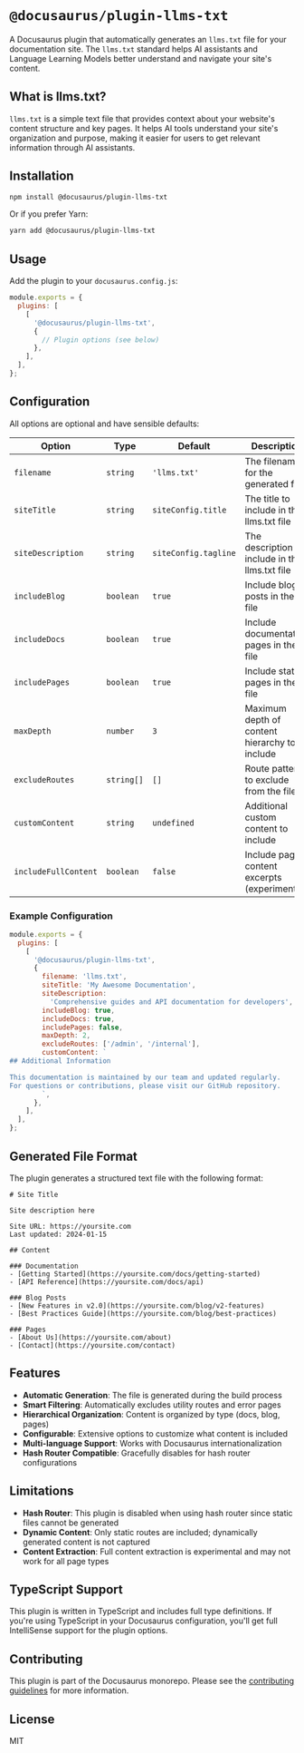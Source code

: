 # `@docusaurus/plugin-llms-txt`

A Docusaurus plugin that automatically generates an `llms.txt` file for your documentation site. The `llms.txt` standard helps AI assistants and Language Learning Models better understand and navigate your site's content.

## What is llms.txt?

`llms.txt` is a simple text file that provides context about your website's content structure and key pages. It helps AI tools understand your site's organization and purpose, making it easier for users to get relevant information through AI assistants.

## Installation

```bash
npm install @docusaurus/plugin-llms-txt
```

Or if you prefer Yarn:

```bash
yarn add @docusaurus/plugin-llms-txt
```

## Usage

Add the plugin to your `docusaurus.config.js`:

```js
module.exports = {
  plugins: [
    [
      '@docusaurus/plugin-llms-txt',
      {
        // Plugin options (see below)
      },
    ],
  ],
};
```

## Configuration

All options are optional and have sensible defaults:

| Option | Type | Default | Description |
| --- | --- | --- | --- |
| `filename` | `string` | `'llms.txt'` | The filename for the generated file |
| `siteTitle` | `string` | `siteConfig.title` | The title to include in the llms.txt file |
| `siteDescription` | `string` | `siteConfig.tagline` | The description to include in the llms.txt file |
| `includeBlog` | `boolean` | `true` | Include blog posts in the file |
| `includeDocs` | `boolean` | `true` | Include documentation pages in the file |
| `includePages` | `boolean` | `true` | Include static pages in the file |
| `maxDepth` | `number` | `3` | Maximum depth of content hierarchy to include |
| `excludeRoutes` | `string[]` | `[]` | Route patterns to exclude from the file |
| `customContent` | `string` | `undefined` | Additional custom content to include |
| `includeFullContent` | `boolean` | `false` | Include page content excerpts (experimental) |

### Example Configuration

```js
module.exports = {
  plugins: [
    [
      '@docusaurus/plugin-llms-txt',
      {
        filename: 'llms.txt',
        siteTitle: 'My Awesome Documentation',
        siteDescription:
          'Comprehensive guides and API documentation for developers',
        includeBlog: true,
        includeDocs: true,
        includePages: false,
        maxDepth: 2,
        excludeRoutes: ['/admin', '/internal'],
        customContent: `
## Additional Information

This documentation is maintained by our team and updated regularly.
For questions or contributions, please visit our GitHub repository.
        `,
      },
    ],
  ],
};
```

## Generated File Format

The plugin generates a structured text file with the following format:

```
# Site Title

Site description here

Site URL: https://yoursite.com
Last updated: 2024-01-15

## Content

### Documentation
- [Getting Started](https://yoursite.com/docs/getting-started)
- [API Reference](https://yoursite.com/docs/api)

### Blog Posts
- [New Features in v2.0](https://yoursite.com/blog/v2-features)
- [Best Practices Guide](https://yoursite.com/blog/best-practices)

### Pages
- [About Us](https://yoursite.com/about)
- [Contact](https://yoursite.com/contact)
```

## Features

- **Automatic Generation**: The file is generated during the build process
- **Smart Filtering**: Automatically excludes utility routes and error pages
- **Hierarchical Organization**: Content is organized by type (docs, blog, pages)
- **Configurable**: Extensive options to customize what content is included
- **Multi-language Support**: Works with Docusaurus internationalization
- **Hash Router Compatible**: Gracefully disables for hash router configurations

## Limitations

- **Hash Router**: This plugin is disabled when using hash router since static files cannot be generated
- **Dynamic Content**: Only static routes are included; dynamically generated content is not captured
- **Content Extraction**: Full content extraction is experimental and may not work for all page types

## TypeScript Support

This plugin is written in TypeScript and includes full type definitions. If you're using TypeScript in your Docusaurus configuration, you'll get full IntelliSense support for the plugin options.

## Contributing

This plugin is part of the Docusaurus monorepo. Please see the [contributing guidelines](https://github.com/facebook/docusaurus/blob/main/CONTRIBUTING.md) for more information.

## License

MIT
